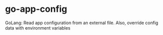 # go-app-config
GoLang: Read app configuration from an external file. Also, override config data with environment variables
